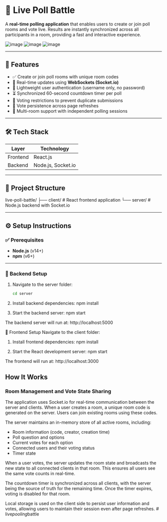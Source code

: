 # 🎯 Live Poll Battle

A **real-time polling application** that enables users to create or join poll rooms and vote live. Results are instantly synchronized across all participants in a room, providing a fast and interactive experience.

![image](https://github.com/user-attachments/assets/1252abcb-fd31-4fcd-99e0-50051bcd281c)
![image](https://github.com/user-attachments/assets/670f5eb5-dced-4fba-bce8-c78c6b2af02c)
![image](https://github.com/user-attachments/assets/b0dee1ed-e9d2-430f-b6a3-956198ad0533)

---

## 🚀 Features

- ✅ Create or join poll rooms with unique room codes
- 🔄 Real-time updates using **WebSockets (Socket.io)**
- 👤 Lightweight user authentication (username only, no password)
- ⏳ Synchronized 60-second countdown timer per poll
- 🚫 Voting restrictions to prevent duplicate submissions
- 🔄 Vote persistence across page refreshes
- 🔀 Multi-room support with independent polling sessions

---

## 🛠️ Tech Stack

| Layer      | Technology         |
|------------|--------------------|
| Frontend   | React.js           |
| Backend    | Node.js, Socket.io |

---

## 📁 Project Structure
live-poll-battle/
├── client/ # React frontend application 
└── server/ # Node.js backend with Socket.io


---

## ⚙️ Setup Instructions

### ✅ Prerequisites

- **Node.js** (v14+)
- **npm** (v6+)

---

### 🧩 Backend Setup

1. Navigate to the server folder:
   ```bash
   cd server

2. Install backend dependencies:
   npm install

3. Start the backend server:
   npm start

The backend server will run at: http://localhost:5000

🎨 Frontend Setup
Navigate to the client folder:

1. Install frontend dependencies:
   npm install

2. Start the React development server:
   npm start

The frontend will run at: http://localhost:3000



## How It Works

### Room Management and Vote State Sharing

The application uses Socket.io for real-time communication between the server and clients. When a user creates a room, a unique room code is generated on the server. Users can join existing rooms using these codes.

The server maintains an in-memory store of all active rooms, including:
- Room information (code, creator, creation time)
- Poll question and options
- Current votes for each option
- Connected users and their voting status
- Timer state

When a user votes, the server updates the room state and broadcasts the new state to all connected clients in that room. This ensures all users see the same vote counts in real-time.

The countdown timer is synchronized across all clients, with the server being the source of truth for the remaining time. Once the timer expires, voting is disabled for that room.

Local storage is used on the client side to persist user information and votes, allowing users to maintain their session even after page refreshes.
 
 #   l i v e _ p o o l i n g _ b a t t l e 
 
 
